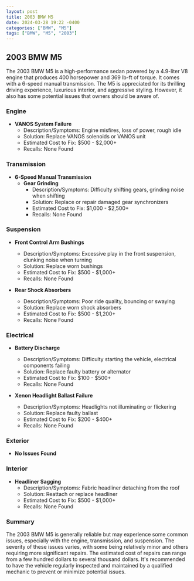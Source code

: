 ```yaml
---
layout: post
title: 2003 BMW M5
date: 2024-03-28 19:22 -0400
categories: ["BMW", "M5"]
tags: ["BMW", "M5", "2003"]
---
```

## 2003 BMW M5

The 2003 BMW M5 is a high-performance sedan powered by a 4.9-liter V8 engine that produces 400 horsepower and 369 lb-ft of torque. It comes with a 6-speed manual transmission. The M5 is appreciated for its thrilling driving experience, luxurious interior, and aggressive styling. However, it also has some potential issues that owners should be aware of.

### Engine

- **VANOS System Failure**
  - Description/Symptoms: Engine misfires, loss of power, rough idle
  - Solution: Replace VANOS solenoids or VANOS unit
  - Estimated Cost to Fix: $500 - $2,000+
  - Recalls: None Found

### Transmission

- **6-Speed Manual Transmission**
  - **Gear Grinding**
    - Description/Symptoms: Difficulty shifting gears, grinding noise when shifting
    - Solution: Replace or repair damaged gear synchronizers
    - Estimated Cost to Fix: $1,000 - $2,500+
    - Recalls: None Found

### Suspension

- **Front Control Arm Bushings**
  - Description/Symptoms: Excessive play in the front suspension, clunking noise when turning
  - Solution: Replace worn bushings
  - Estimated Cost to Fix: $500 - $1,000+
  - Recalls: None Found

- **Rear Shock Absorbers**
  - Description/Symptoms: Poor ride quality, bouncing or swaying
  - Solution: Replace worn shock absorbers
  - Estimated Cost to Fix: $500 - $1,200+
  - Recalls: None Found

### Electrical

- **Battery Discharge**
  - Description/Symptoms: Difficulty starting the vehicle, electrical components failing
  - Solution: Replace faulty battery or alternator
  - Estimated Cost to Fix: $100 - $500+
  - Recalls: None Found

- **Xenon Headlight Ballast Failure**
  - Description/Symptoms: Headlights not illuminating or flickering
  - Solution: Replace faulty ballast
  - Estimated Cost to Fix: $200 - $400+
  - Recalls: None Found

### Exterior

- **No Issues Found**

### Interior

- **Headliner Sagging**
  - Description/Symptoms: Fabric headliner detaching from the roof
  - Solution: Reattach or replace headliner
  - Estimated Cost to Fix: $500 - $1,000+
  - Recalls: None Found

### Summary

The 2003 BMW M5 is generally reliable but may experience some common issues, especially with the engine, transmission, and suspension. The severity of these issues varies, with some being relatively minor and others requiring more significant repairs. The estimated cost of repairs can range from a few hundred dollars to several thousand dollars. It's recommended to have the vehicle regularly inspected and maintained by a qualified mechanic to prevent or minimize potential issues.
